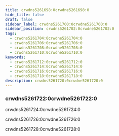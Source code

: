 ```yaml
---
title: crwdns5261698:0crwdne5261698:0
hide_title: false
draft: false
sidebar_label: crwdns5261700:0crwdne5261700:0
sidebar_position: crwdns5261702:0crwdne5261702:0
tags:
  - crwdns5261704:0crwdne5261704:0
  - crwdns5261706:0crwdne5261706:0
  - crwdns5261708:0crwdne5261708:0
  - crwdns5261710:0crwdne5261710:0
keywords:
  - crwdns5261712:0crwdne5261712:0
  - crwdns5261714:0crwdne5261714:0
  - crwdns5261716:0crwdne5261716:0
  - crwdns5261718:0crwdne5261718:0
description: crwdns5261720:0crwdne5261720:0
---
```


### crwdns5261722:0crwdne5261722:0

crwdns5261724:0crwdne5261724:0

crwdns5261726:0crwdne5261726:0

crwdns5261728:0crwdne5261728:0
